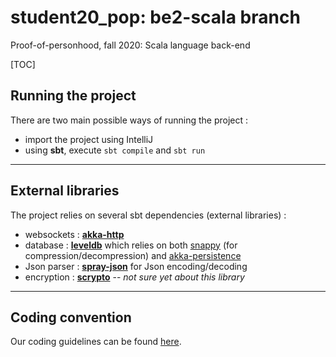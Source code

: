 # student20_pop: be2-scala branch
Proof-of-personhood, fall 2020: Scala language back-end

[TOC]

## Running the project

There are two main possible ways of running the project :
* import the project using IntelliJ
* using **sbt**, execute `sbt compile` and `sbt run`

---



## External libraries

The project relies on several sbt dependencies (external libraries) :

- websockets : [**akka-http**](https://doc.akka.io/docs/akka-http/current/introduction.html)
- database : [**leveldb**](https://github.com/codeborui/leveldb-scala) which relies on both [snappy](https://search.maven.org/artifact/org.xerial.snappy/snappy-java/1.1.7.3/jar) (for compression/decompression) and [akka-persistence](https://doc.akka.io/docs/akka/current/persistence.html)
- Json parser : [**spray-json**](https://github.com/spray/spray-json) for Json encoding/decoding
- encryption : [**scrypto**](https://index.scala-lang.org/input-output-hk/scrypto/scrypto/2.1.9?target=_2.13) -- *not sure yet about this library*

---



## Coding convention

Our coding guidelines can be found [here](https://docs.scala-lang.org/style/).